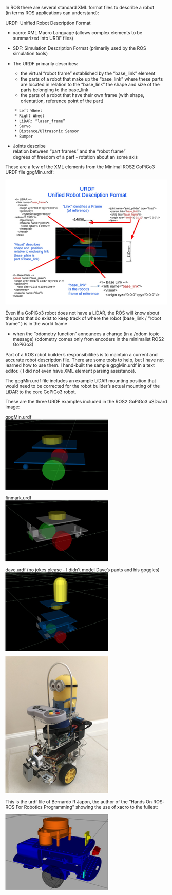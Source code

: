 In ROS there are several standard XML format files to describe a robot  
(in terms ROS applications can understand):  

URDF: Unified Robot Description Format  
- xacro: XML Macro Language (allows complex elements to be summarized into URDF files)
- SDF: Simulation Description Format (primarily used by the ROS simulation tools)
- The URDF primarily describes:

  - the virtual “robot frame” established by the “base_link” element
  - the parts of a robot that make up the “base_link”
    where these parts are located in relation to the “base_link”
    the shape and size of the parts belonging to the base_link
  - the parts of a robot that have their own frame
    (with shape, orientation, reference point of the part)
```    
    * Left Wheel
    * Right Wheel
    * LiDAR: “laser_frame”
    * Servo
    * Distance/Ultrasonic Sensor
    * Bumper
```

  - Joints describe  
    relation between “part frames” and the “robot frame”  
    degrees of freedom of a part - rotation about an some axis  


These are a few of the XML elements from the Minimal ROS2 GoPiGo3 URDF file gpgMin.urdf:  

<img src="Graphics/URDF_gpgMin.jpg" width="640"/>  

Even if a GoPiGo3 robot does not have a LiDAR, the ROS will know about the parts that do exist to keep track of where the robot (base_link / “robot frame” ) is in the world frame
- when the “odometry function” announces a change (in a /odom topic message)
(odometry comes only from encoders in the minimalist ROS2 GoPiGo3)

Part of a ROS robot builder’s responsibilities is to maintain a current and accurate robot description file. There are some tools to help, but I have not learned how to use them. I hand-built the sample gpgMin.urdf in a text editor. ( I did not even have XML element parsing assistance).

The gpgMin.urdf file includes an example LiDAR mounting position that would need to be corrected for the robot builder’s actual mounting of the LiDAR to the core GoPiGo3 robot.

These are the three URDF examples included in the ROS2 GoPiGo3 uSDcard image:

gpgMin.urdf  
<img src="Graphics/gpgMin_urdf.jpg" width="320"/>  

finmark.urdf  
<img src="Graphics/finmark_urdf.jpg" width="320"/>  

dave.urdf (no jokes please - I didn’t model Dave’s pants and his goggles)  
<img src="Graphics/dave_urdf.jpg" width="320"/>  

<img src="Graphics/Dave_LFQtr.jpg" width="320"/>  
 

This is the urdf file of Bernardo R Japon, the author of the “Hands On ROS: ROS For Robotics Programming” showing the use of xacro to the fullest:  

<img src="Graphics/HandsOnROS_gopigo3_urdf.jpg" width="320"/>  
